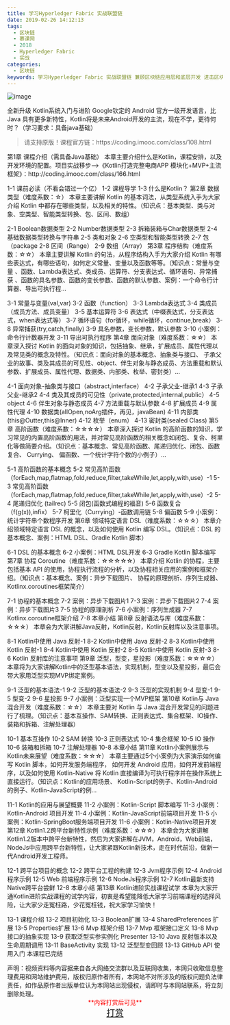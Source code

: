 ```yaml
---
title: 学习Hyperledger Fabric 实战联盟链
date: 2019-02-26 14:12:13
tags:
  - 区块链
  - 慕课网
  - 2018
  - Hyperledger Fabric
  - 实战
categories:
  - 区块链
keywords: 学习Hyperledger Fabric 实战联盟链 兼顾区块链应用层和底层开发 进击区块链工程师
---
```

![image](//szimg.mukewang.com/59313618000198ed05400300-360-202.jpg)

全新升级 Kotlin系统入门与进阶
Google钦定的 Android 官方一级开发语言，比Java 具有更多新特性，Kotlin将是未来Android开发的主流，现在不学，更待何时？（学习要求：具备java基础）

<!-- more -->
<blockquote class="blockquote-center">
请支持原版！课程官方链：https://coding.imooc.com/class/108.html</blockquote>
</blockquote>
第1章 课程介绍（需具备Java基础）
本章主要介绍什么是Kotlin，课程安排，以及开发环境的配置。项目实战移步-->《Kotlin打造完整电商APP 模块化+MVP+主流框架》：http://coding.imooc.com/class/166.html

 1-1 课前必读（不看会错过一个亿）
 1-2 课程导学
 1-3 什么是Kotlin？
第2章 数据类型（难度系数：☆）
本章主要讲解 Kotlin 的基本词法，从类型系统入手为大家介绍 Kotlin 中都存在哪些类型，以及相关的特性。（知识点：基本类型、类与对象、空类型、智能类型转换、包、区间、数组）

 2-1 Boolean数据类型
 2-2 Number数据类型
 2-3 拆箱装箱与Char数据类型
 2-4 基础数据类型转换与字符串
 2-5 类和对象
 2-6 空类型和智能类型转换
 2-7 包（package
 2-8 区间（Range）
 2-9 数组（Array）
第3章 程序结构（难度系数：☆☆）
本章主要讲解 Kotlin 的句法，从程序结构入手为大家介绍 Kotlin 有哪些表达式，有哪些语句，如何定义常量、变量以及函数等等。（知识点：常量与变量 、函数、Lambda表达式、类成员、运算符、分支表达式、循环语句、异常捕获 、函数的具名参数、函数的变长参数、函数的默认参数、案例：一个命令行计算器、导出可执行程...

 3-1 常量与变量(val,var)
 3-2 函数（function）
 3-3 Lambda表达式
 3-4 类成员（成员方法、成员变量）
 3-5 基本运算符
 3-6 表达式（中缀表达式，分支表达式，when表达式等）
 3-7 循环语句（for循环，while循环，continue,break）
 3-8 异常捕获(try,catch,finally)
 3-9 具名参数，变长参数，默认参数
 3-10 小案例：命令行计数器开发
 3-11 导出可执行程序
第4章 面向对象（难度系数：☆☆）
本章深入探讨 Kotlin 的面向对象的知识，包括抽象、继承，扩展成员、属性代理以及常见类的概念及特性。（知识点：面向对象的基本概念、抽象类与接口、 子承父业的故事、类及其成员的可见性、object、伴生对象与静态成员、方法重载和默认参数、扩展成员、属性代理、数据类、内部类、枚举、密封类）...

 4-1 面向对象-抽象类与接口（abstract,interface）
 4-2 子承父业-继承1
 4-3 子承父业-继承2
 4-4 类及其成员的可见性（private,protected,internal,public）
 4-5 object
 4-6 伴生对象与静态成员
 4-7 方法重载与默认参数
 4-8 扩展成员
 4-9 属性代理
 4-10 数据类(allOpen,noArg插件，再见，javaBean)
 4-11 内部类(this@Outter,this@Inner)
 4-12 枚举（enum）
 4-13 密封类(sealed Class)
第5章 高阶函数（难度系数：☆☆☆☆）
本章深入探讨 Kotlin 的高阶函数的知识，学习常见的内置高阶函数的用法，并对常见高阶函数的相关概念如闭包、复合、柯里化等做简要介绍。（知识点：基本概念、常见高阶函数、尾递归优化、闭包、函数复合、 Currying、 偏函数、一个统计字符个数的小例子）...

 5-1 高阶函数的基本概念
 5-2 常见高阶函数（forEach,map,flatmap,fold,reduce,filter,takeWhile,let,apply,with,use）-1
 5-3 常见高阶函数（forEach,map,flatmap,fold,reduce,filter,takeWhile,let,apply,with,use）-2
 5-4 尾递归优化 (tailrec)
 5-5 闭包(函数式编程的福音)
 5-6 函数复合（f(g(x)),infix）
 5-7 柯里化（Currying）-函数调用链
 5-8 偏函数
 5-9 小案例：统计字符串个数程序开发
第6章 领域特定语言 DSL（难度系数：☆☆☆）
本章介绍领域特定语言 DSL 的概念，以及如何使用 Kotlin 编写 DSL。（知识点：DSL 的基本概念、案例：HTML DSL、Gradle Kotlin 脚本）

 6-1 DSL 的基本概念
 6-2 小案例：HTML DSL开发
 6-3 Gradle Kotlin 脚本编写
第7章 协程 Coroutine（难度系数：☆☆☆☆☆）
本章介绍 Kotlin 的协程，主要包括基本 API 的使用，协程执行流程的分析，以及协程相关应用的案例和框架介绍。（知识点：基本概念、案例：异步下载图片、 协程的原理剖析、序列生成器、Kotlinx.coroutines框架简介）

 7-1 协程的基本概念
 7-2 案例：异步下载图片1
 7-3 案例：异步下载图片2
 7-4 案例：异步下载图片3
 7-5 协程的原理剖析
 7-6 小案例：序列生成器
 7-7 Kotlinx.coroutine框架介绍
 7-8 本章小结
第8章 反射语法与库（难度系数：☆☆☆）
本章会为大家讲解Java反射，Kotlin反射，Kotlin反射库以及注意事项。

 8-1 Kotlin中使用 Java 反射-1
 8-2 Kotlin中使用 Java 反射-2
 8-3 Kotlin中使用 Kotlin 反射-1
 8-4 Kotlin中使用 Kotlin 反射-2
 8-5 Kotlin中使用 Kotlin 反射-3
 8-6 Kotlin 反射库的注意事项
第9章 泛型，型变，星投影（难度系数：☆☆☆☆）
本章将为大家讲解Kotlin中的泛型基本语法，实现机制，型变以及星投影，最后会带大家用泛型实现MVP绑定案例。

 9-1 泛型的基本语法-1
 9-2 泛型的基本语法-2
 9-3 泛型的实现机制
 9-4 型变-1
 9-5 型变-2
 9-6 星投影
 9-7 小案例：泛型实现一个MVP框架
第10章 Kotlin与 Java 混合开发（难度系数：☆☆）
本章主要对 Kotlin 与 Java 混合开发常见的问题进行了梳理。（知识点：基本互操作、SAM转换、正则表达式、集合框架、IO操作、装箱和拆箱、注解处理器）

 10-1 基本互操作
 10-2 SAM 转换
 10-3 正则表达式
 10-4 集合框架
 10-5 IO 操作
 10-6 装箱和拆箱
 10-7 注解处理器
 10-8 本章小结
第11章 Kotlin小案例展示与Kotlin未来展望（难度系数：☆☆☆）
本章主要通过5个小案例为大家演示如何编写 Kotlin 脚本，如何开发服务端程序， 如何开发 Android 应用，如何开发前端程序，以及如何使用 Kotlin-Native 将 Kotlin 直接编译为可执行程序并在操作系统上直接运行。（知识点：Kotlin的应用场景、 Kotlin-Script的例子、Kotlin-Android的例子、Kotlin-JavaScript的例...

 11-1 Kotlin的应用与展望概要
 11-2 小案例：Kotlin-Script 脚本编写
 11-3 小案例：Kotlin-Android 项目开发
 11-4 小案例：Kotlin-JavaScript前端项目开发
 11-5 小案例：Kotlin-SpringBoot服务端项目开发
 11-6 小案例：Kotlin-Native项目开发
第12章 Kotlin1.2跨平台新特性示例（难度系数：☆☆☆）
本章会为大家讲解Kotlin1.2版本中跨平台新特性，然后为大家讲解在JVM，Android，Web前端，NodeJs中应用跨平台新特性，让大家紧跟Kotlin新技术，走在时代前沿，做新一代Android开发工程师。

 12-1 跨平台项目的概念
 12-2 跨平台工程的构建
 12-3 Jvm程序示例
 12-4 Android 程序示例
 12-5 Web 前端程序示例
 12-6 NodeJs程序示例
 12-7 Kotlin最新支持Native跨平台尝鲜
 12-8 本章小结
第13章 Kotlin进阶实战课程试学
本章为大家开通Kotlin进阶实战课程的试学内容，初衷是希望能降低大家学习前端课程的选择风险，让大家少走冤枉路，少花冤枉钱，祝大家学习愉快！

 13-1 课程介绍
 13-2 项目初始化
 13-3 Boolean扩展
 13-4 SharedPreferences 扩展
 13-5 Properties扩展
 13-6 Mvp 框架介绍
 13-7 Mvp 框架接口定义
 13-8 Mvp 接口的抽象实现
 13-9 获取泛型实参实例化 Presenter
 13-10 Java 反射版本以及生命周期调用
 13-11 BaseActivity 实现
 13-12 泛型型变回顾
 13-13 GitHub API 使用入门
本课程已完结

<div class="post-copyright">
    <div class="post-copyright__author">
      <span class="post-copyright-meta">声明：视频资料等内容据来自各大网络交流群以及互联网收集，本网只收取信息整理费用和网站维护费用，版权归原作者所有，本网站不对所涉及的版权问题负法律责任，如作品原作者出版单位认为本网站出现侵权，请即时与本网站联系，将立刻删除处理。 </span>
      <span style="color: red;display: block;text-align: center;">**内容打赏后可见**</span> 
      <span style="color:red;display: block;text-align: center;font-size: 20px;"><a href="http://t.cn/EfWKwz3">打赏</a></span>
    </div>
</div>
            
